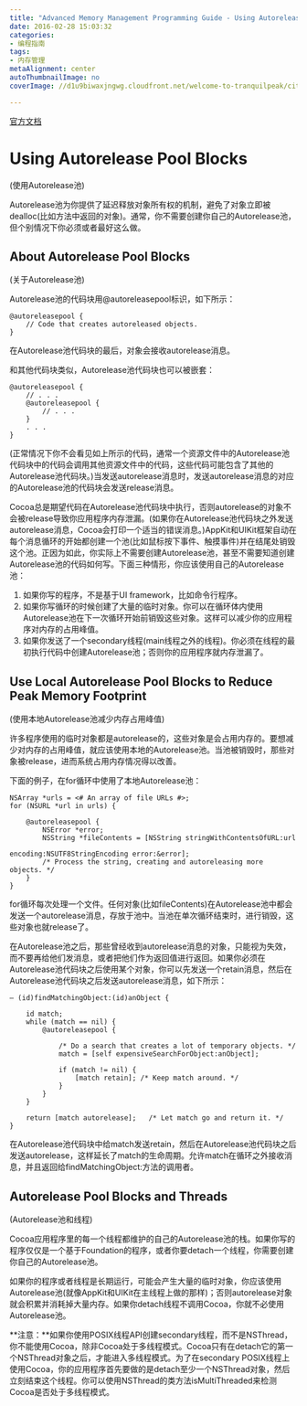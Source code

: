 ```yaml
---
title: "Advanced Memory Management Programming Guide - Using Autorelease Pool Blocks"
date: 2016-02-28 15:03:32
categories: 
- 编程指南
tags: 
- 内存管理
metaAlignment: center
autoThumbnailImage: no
coverImage: //d1u9biwaxjngwg.cloudfront.net/welcome-to-tranquilpeak/city.jpg

---
```


[官方文档](https://developer.apple.com/library/ios/documentation/Cocoa/Conceptual/MemoryMgmt/Articles/mmAutoreleasePools.html#//apple_ref/doc/uid/20000047-CJBFBEDI)
<!--more-->

# Using Autorelease Pool Blocks
(使用Autorelease池)

Autorelease池为你提供了延迟释放对象所有权的机制，避免了对象立即被dealloc(比如方法中返回的对象)。通常，你不需要创建你自己的Autorelease池，但个别情况下你必须或者最好这么做。

## About Autorelease Pool Blocks
(关于Autorelease池)

Autorelease池的代码块用@autoreleasepool标识，如下所示：

    @autoreleasepool {
        // Code that creates autoreleased objects.
    }

在Autorelease池代码块的最后，对象会接收autorelease消息。

和其他代码块类似，Autorelease池代码块也可以被嵌套：

    @autoreleasepool {
        // . . .
        @autoreleasepool {
            // . . .
        }
        . . .
    }

(正常情况下你不会看见如上所示的代码，通常一个资源文件中的Autorelease池代码块中的代码会调用其他资源文件中的代码，这些代码可能包含了其他的Autorelease池代码块。)当发送autorelease消息时，发送autorelease消息的对应的Autorelease池的代码块会发送release消息。

Cocoa总是期望代码在Autorelease池代码块中执行，否则autorelease的对象不会被release导致你应用程序内存泄漏。(如果你在Autorelease池代码块之外发送autorelease消息，Cocoa会打印一个适当的错误消息。)AppKit和UIKit框架自动在每个消息循环的开始都创建一个池(比如鼠标按下事件、触摸事件)并在结尾处销毁这个池。正因为如此，你实际上不需要创建Autorelease池，甚至不需要知道创建Autorelease池的代码如何写。下面三种情形，你应该使用自己的Autorelease池：

1. 如果你写的程序，不是基于UI framework，比如命令行程序。
2. 如果你写循环的时候创建了大量的临时对象。你可以在循环体内使用Autorelease池在下一次循环开始前销毁这些对象。这样可以减少你的应用程序对内存的占用峰值。
3. 如果你发送了一个secondary线程(main线程之外的线程)。你必须在线程的最初执行代码中创建Autorelease池；否则你的应用程序就内存泄漏了。

## Use Local Autorelease Pool Blocks to Reduce Peak Memory Footprint
(使用本地Autorelease池减少内存占用峰值)

许多程序使用的临时对象都是autorelease的，这些对象是会占用内存的。要想减少对内存的占用峰值，就应该使用本地的Autorelease池。当池被销毁时，那些对象被release，进而系统占用内存情况得以改善。

下面的例子，在for循环中使用了本地Autorelease池：

    NSArray *urls = <# An array of file URLs #>;
    for (NSURL *url in urls) {
        
        @autoreleasepool {
            NSError *error;
            NSString *fileContents = [NSString stringWithContentsOfURL:url
                                                              encoding:NSUTF8StringEncoding error:&error];
            /* Process the string, creating and autoreleasing more objects. */
        }
    }

for循环每次处理一个文件。任何对象(比如fileContents)在Autorelease池中都会发送一个autorelease消息，存放于池中。当池在单次循环结束时，进行销毁，这些对象也就release了。

在Autorelease池之后，那些曾经收到autorelease消息的对象，只能视为失效，而不要再给他们发消息，或者把他们作为返回值进行返回。如果你必须在Autorelease池代码块之后使用某个对象，你可以先发送一个retain消息，然后在Autorelease池代码块之后发送autorelease消息，如下所示：

    – (id)findMatchingObject:(id)anObject {
        
        id match;
        while (match == nil) {
            @autoreleasepool {
                
                /* Do a search that creates a lot of temporary objects. */
                match = [self expensiveSearchForObject:anObject];
                
                if (match != nil) {
                    [match retain]; /* Keep match around. */
                }
            }
        }
        
        return [match autorelease];   /* Let match go and return it. */
    }

在Autorelease池代码块中给match发送retain，然后在Autorelease池代码块之后发送autorelease，这样延长了match的生命周期。允许match在循环之外接收消息，并且返回给findMatchingObject:方法的调用者。

## Autorelease Pool Blocks and Threads
(Autorelease池和线程)

Cocoa应用程序里的每一个线程都维护的自己的Autorelease池的栈。如果你写的程序仅仅是一个基于Foundation的程序，或者你要detach一个线程，你需要创建你自己的Autorelease池。

如果你的程序或者线程是长期运行，可能会产生大量的临时对象，你应该使用Autorelease池(就像AppKit和UIKit在主线程上做的那样)；否则autorelease对象就会积累并消耗掉大量内存。如果你detach线程不调用Cocoa，你就不必使用Autorelease池。

**注意：**如果你使用POSIX线程API创建secondary线程，而不是NSThread，你不能使用Cocoa，除非Cocoa处于多线程模式。Cocoa只有在detach它的第一个NSThread对象之后，才能进入多线程模式。为了在secondary POSIX线程上使用Cocoa，你的应用程序首先要做的是detach至少一个NSThread对象，然后立刻结束这个线程。你可以使用NSThread的类方法isMultiThreaded来检测Cocoa是否处于多线程模式。
